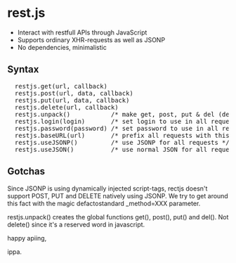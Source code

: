 rest.js
=======
* Interact with restfull APIs through JavaScript
* Supports ordinary XHR-requests as well as JSONP
* No dependencies, minimalistic

Syntax
------
<pre>
  restjs.get(url, callback)
  restjs.post(url, data, callback)
  restjs.put(url, data, callback)
  restjs.delete(url, callback)
  restjs.unpack()           /* make get, post, put & del (delete is a reserved word) available as top level methods */
  restjs.login(login)       /* set login to use in all requests */
  restjs.password(password) /* set password to use in all requests */
  restjs.baseURL(url)       /* prefix all requests with this url */
  restjs.useJSONP()         /* use JSONP for all requests */
  restjs.useJSON()          /* use normal JSON for all requests */
</pre>


Gotchas
-------
Since JSONP is using dynamically injected script-tags, rectjs doesn't support POST, PUT and DELETE natively using JSONP.
We try to get around this fact with the magic defactostandard _method=XXX parameter.

restjs.unpack() creates the global functions get(), post(), put() and del(). Not delete() since it's a reserved word in javascript.

happy apiing,

ippa.
